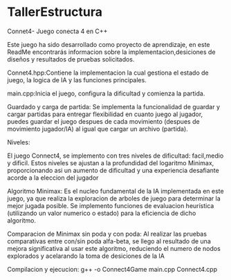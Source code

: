 # TallerEstructura

Connet4- Juego conecta 4 en C++

Este juego ha sido desarrollado como proyecto de aprendizaje, en este ReadMe encontrarás informacion sobre la implementacion,desiciones de diseños y resultados de pruebas solicitados.

Connet4.hpp:Contiene la implementacion la cual gestiona el estado de juego, la logica de IA y las funciones principales.

main.cpp:Inicia el juego, configura la dificultad y comienza la partida.

Guardado y carga de partida: Se implementa la funcionalidad de guardar y cargar partidas para entregar flexibilidad en cuanto juego al jugador, puedes guardar el juego despues de cada movimiento (despues de movimiento jugador/IA) al igual que cargar un archivo (partida).

Niveles:

El juego Connect4, se implemento con tres niveles de dificultad: facil,medio y dificil. Estos niveles se ajustan a la profundidad del logaritmo Minimax, proporcionando asi un aumento de dificultad y una experiencia desafiante acorde a la eleccion del jugador

Algoritmo Minimax: Es el nucleo fundamental de la IA implementada en este juego, ya que realiza la exploracion de arboles de juego para determinar la mejor jugada posible. Se implemento funciones de evaluacion heurística (utilizando un valor numerico o estado) para la eficiencia de dicho algoritmo.

Comparacion de Minimax sin poda y con poda: Al realizar las pruebas comparativas entre con/sin poda alfa-beta, se llego al resultado de una mejora significativa al usar este algoritmo, reduciendo el numero de nodos explorados y acelarando la toma de desiciones de la IA

Compilacion y ejecucion:
g++ -o Connect4Game main.cpp Connect4.cpp

